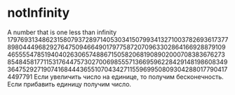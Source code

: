# notInfinity
A number that is one less than infinity
179769313486231580793728971405303415079934132710037826936173778980444968292764750946649017977587207096330286416692887910946555547851940402630657488671505820681908902000708383676273854845817711531764475730270069855571366959622842914819860834936475292719074168444365510704342711559699508093042880177904174497791
Если увеличить число на единице, то получим бесконечность.
Если прибавить единицу получим число.
